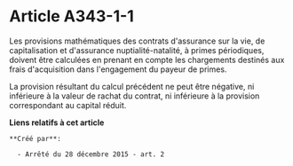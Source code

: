 # Article A343-1-1

Les provisions mathématiques des contrats d'assurance sur la vie, de capitalisation et d'assurance nuptialité-natalité, à
primes périodiques, doivent être calculées en prenant en compte les chargements destinés aux frais d'acquisition dans
l'engagement du payeur de primes. 

La provision résultant du calcul précédent ne peut être négative, ni inférieure à la valeur de rachat du contrat, ni
inférieure à la provision correspondant au capital réduit.

**Liens relatifs à cet article**

	**Créé par**:

	  - Arrêté du 28 décembre 2015 - art. 2
